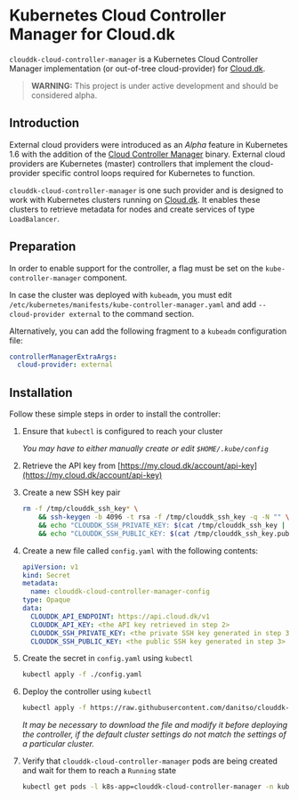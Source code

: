 # Kubernetes Cloud Controller Manager for Cloud.dk
`clouddk-cloud-controller-manager` is a Kubernetes Cloud Controller Manager implementation (or out-of-tree cloud-provider) for [Cloud.dk](https://cloud.dk).

> **WARNING:** This project is under active development and should be considered alpha.

## Introduction
External cloud providers were introduced as an _Alpha_ feature in Kubernetes 1.6 with the addition of the [Cloud Controller Manager](https://kubernetes.io/docs/tasks/administer-cluster/running-cloud-controller/) binary. External cloud providers are Kubernetes (master) controllers that implement the cloud-provider specific control loops required for Kubernetes to function.

`clouddk-cloud-controller-manager` is one such provider and is designed to work with Kubernetes clusters running on [Cloud.dk](https://cloud.dk). It enables these clusters to retrieve metadata for nodes and create services of type `LoadBalancer`.

## Preparation
In order to enable support for the controller, a flag must be set on the `kube-controller-manager` component.

In case the cluster was deployed with `kubeadm`, you must edit `/etc/kubernetes/manifests/kube-controller-manager.yaml` and add `--cloud-provider external` to the command section.

Alternatively, you can add the following fragment to a `kubeadm` configuration file:

```yaml
controllerManagerExtraArgs:
  cloud-provider: external
```

## Installation
Follow these simple steps in order to install the controller:

1. Ensure that `kubectl` is configured to reach your cluster

    _You may have to either manually create or edit `$HOME/.kube/config`_

1. Retrieve the API key from [https://my.cloud.dk/account/api-key](https://my.cloud.dk/account/api-key)

1. Create a new SSH key pair

    ```bash
    rm -f /tmp/clouddk_ssh_key* \
        && ssh-keygen -b 4096 -t rsa -f /tmp/clouddk_ssh_key -q -N "" \
        && echo "CLOUDDK_SSH_PRIVATE_KEY: $(cat /tmp/clouddk_ssh_key | base64 | tr -d '\n')" \
        && echo "CLOUDDK_SSH_PUBLIC_KEY: $(cat /tmp/clouddk_ssh_key.pub | base64 | tr -d '\n')"
    ```

1. Create a new file called `config.yaml` with the following contents:

    ```yaml
    apiVersion: v1
    kind: Secret
    metadata:
      name: clouddk-cloud-controller-manager-config
    type: Opaque
    data:
      CLOUDDK_API_ENDPOINT: https://api.cloud.dk/v1
      CLOUDDK_API_KEY: <the API key retrieved in step 2>
      CLOUDDK_SSH_PRIVATE_KEY: <the private SSH key generated in step 3>
      CLOUDDK_SSH_PUBLIC_KEY: <the public SSH key generated in step 3>
    ```

1. Create the secret in `config.yaml` using `kubectl`

    ```bash
    kubectl apply -f ./config.yaml
    ```

1. Deploy the controller using `kubectl`

    ```bash
    kubectl apply -f https://raw.githubusercontent.com/danitso/clouddk-cloud-controller-manager/master/deployment.yaml
    ```

    _It may be necessary to download the file and modify it before deploying the controller, if the default cluster settings do not match the settings of a particular cluster._

1. Verify that `clouddk-cloud-controller-manager` pods are being created and wait for them to reach a `Running` state

    ```bash
    kubectl get pods -l k8s-app=clouddk-cloud-controller-manager -n kube-system
    ```
